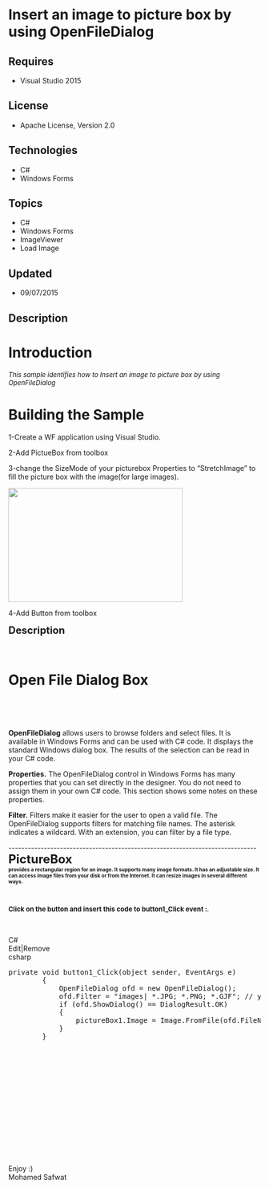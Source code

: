 # Insert an image to picture box by using OpenFileDialog
## Requires
- Visual Studio 2015
## License
- Apache License, Version 2.0
## Technologies
- C#
- Windows Forms
## Topics
- C#
- Windows Forms
- ImageViewer
- Load Image
## Updated
- 09/07/2015
## Description

<h1>Introduction</h1>
<p><em><span style="font-size:small">This sample identifies how to Insert an image to picture box by using OpenFileDialog</span></em></p>
<h1><span>Building the Sample</span></h1>
<p>1-Create a WF application using Visual Studio.</p>
<p>2-Add PictueBox from toolbox</p>
<p>3-<span>change the SizeMode of your picturebox Properties&nbsp;to &ldquo;StretchImage&rdquo; to fill the picture box with the image(for large images).</span></p>
<p><span><img id="142316" src="142316-capture.png" alt="" width="348" height="227"><br>
</span></p>
<p><span>4-Add Button from toolbox</span></p>
<p><span style="font-size:20px; font-weight:bold">Description</span></p>
<p><strong><strong>&nbsp;</strong></strong></p>
<h1 class="title"><strong><strong>Open File Dialog Box</strong></strong></h1>
<p><strong><strong>&nbsp;</strong></strong></p>
<p>&nbsp;</p>
<p><strong>OpenFileDialog</strong> allows users to browse folders and select files. It is available in Windows Forms and can be used with C# code. It displays the standard Windows dialog box. The results of the selection can be read in your C# code.</p>
<p><strong>Properties.</strong> The OpenFileDialog control in Windows Forms has many properties that you can set directly in the designer. You do not need to assign them in your own C# code. This section shows some notes on these properties.</p>
<p><strong>Filter.</strong> Filters make it easier for the user to open a valid file. The OpenFileDialog supports filters for matching file names. The asterisk indicates a wildcard. With an extension, you can filter by a file type.</p>
<p>-----------------------------------------------------------------------------<br>
<span style="font-size:x-large"><strong>PictureBox<br>
<span style="font-size:x-small">provides a rectangular region for an image. It supports many image formats. It has an adjustable size. It can access image files from your disk or from the Internet. It can resize images in several different ways.</span></strong></span></p>
<p><span style="font-size:x-large"><strong><span style="font-size:x-small"><br>
</span></strong></span></p>
<p><span style="font-size:small"><strong><span>Click on the button and insert this code to button1_Click event :</span></strong></span><em>. &nbsp;&nbsp;</em></p>
<p>&nbsp;</p>
<div class="scriptcode">
<div class="pluginEditHolder" pluginCommand="mceScriptCode">
<div class="title"><span>C#</span></div>
<div class="pluginLinkHolder"><span class="pluginEditHolderLink">Edit</span>|<span class="pluginRemoveHolderLink">Remove</span></div>
<span class="hidden">csharp</span>

<div class="preview">
<pre class="csharp"><span class="cs__keyword">private</span>&nbsp;<span class="cs__keyword">void</span>&nbsp;button1_Click(<span class="cs__keyword">object</span>&nbsp;sender,&nbsp;EventArgs&nbsp;e)&nbsp;
&nbsp;&nbsp;&nbsp;&nbsp;&nbsp;&nbsp;&nbsp;&nbsp;{&nbsp;
&nbsp;&nbsp;&nbsp;&nbsp;&nbsp;&nbsp;&nbsp;&nbsp;&nbsp;&nbsp;&nbsp;&nbsp;OpenFileDialog&nbsp;ofd&nbsp;=&nbsp;<span class="cs__keyword">new</span>&nbsp;OpenFileDialog();&nbsp;
&nbsp;&nbsp;&nbsp;&nbsp;&nbsp;&nbsp;&nbsp;&nbsp;&nbsp;&nbsp;&nbsp;&nbsp;ofd.Filter&nbsp;=&nbsp;<span class="cs__string">&quot;images|&nbsp;*.JPG;&nbsp;*.PNG;&nbsp;*.GJF&quot;</span>;&nbsp;<span class="cs__com">//&nbsp;you&nbsp;can&nbsp;add&nbsp;any&nbsp;other&nbsp;image&nbsp;type</span>&nbsp;
&nbsp;&nbsp;&nbsp;&nbsp;&nbsp;&nbsp;&nbsp;&nbsp;&nbsp;&nbsp;&nbsp;&nbsp;<span class="cs__keyword">if</span>&nbsp;(ofd.ShowDialog()&nbsp;==&nbsp;DialogResult.OK)&nbsp;
&nbsp;&nbsp;&nbsp;&nbsp;&nbsp;&nbsp;&nbsp;&nbsp;&nbsp;&nbsp;&nbsp;&nbsp;{&nbsp;
&nbsp;&nbsp;&nbsp;&nbsp;&nbsp;&nbsp;&nbsp;&nbsp;&nbsp;&nbsp;&nbsp;&nbsp;&nbsp;&nbsp;&nbsp;&nbsp;pictureBox1.Image&nbsp;=&nbsp;Image.FromFile(ofd.FileName);&nbsp;
&nbsp;&nbsp;&nbsp;&nbsp;&nbsp;&nbsp;&nbsp;&nbsp;&nbsp;&nbsp;&nbsp;&nbsp;}&nbsp;
&nbsp;&nbsp;&nbsp;&nbsp;&nbsp;&nbsp;&nbsp;&nbsp;}</pre>
</div>
</div>
</div>
<p><span style="font-size:small"><strong><span>&nbsp;</span></strong></span></p>
<div class="endscriptcode"><strong>&nbsp;</strong></div>
<p><strong>&nbsp;</strong></p>
<div class="endscriptcode"><strong><strong>
<div class="endscriptcode" style="display:inline!important"><br>
<ol style="display:inline!important">
</ol>
</div>
</strong></strong></div>
<p><strong>&nbsp;</strong></p>
<p>&nbsp;</p>
<p>&nbsp;</p>
<p>Enjoy :)<br>
Mohamed Safwat</p>
